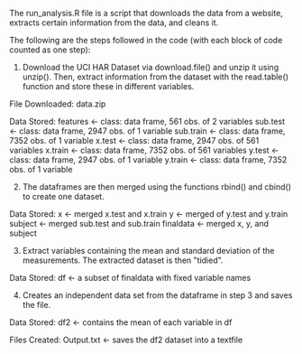 The run_analysis.R file is a script that downloads the data from a website, extracts certain information from the data, and cleans it.

The following are the steps followed in the code (with each block of code counted as one step):
1) Download the UCI HAR Dataset via download.file() and unzip it using unzip(). Then, extract information from the dataset with the read.table() function and store these in different variables.

  File Downloaded:
  data.zip
  
  Data Stored:
  features  <-  class: data frame, 561 obs. of 2 variables
  sub.test  <-  class: data frame, 2947 obs. of 1 variable
  sub.train  <-  class: data frame, 7352 obs. of 1 variable
  x.test  <-  class: data frame, 2947 obs. of 561 variables
  x.train  <-  class: data frame, 7352 obs. of 561 variables
  y.test  <-  class: data frame, 2947 obs. of 1 variable
  y.train  <-  class: data frame, 7352 obs. of 1 variable
  
2) The dataframes are then merged using the functions rbind() and cbind() to create one dataset.

  Data Stored:
  x <-  merged x.test and x.train
  y <-  merged of y.test and y.train
  subject <-  merged sub.test and sub.train
  finaldata <-  merged x, y, and subject
  
3) Extract variables containing the mean and standard deviation of the measurements. The extracted dataset is then "tidied".

  Data Stored:
  df  <-  a subset of finaldata with fixed variable names
  
4) Creates an independent data set from the dataframe in step 3 and saves the file.

  Data Stored:
  df2 <-  contains the mean of each variable in df
  
  Files Created:
  Output.txt  <-  saves the df2 dataset into a textfile
